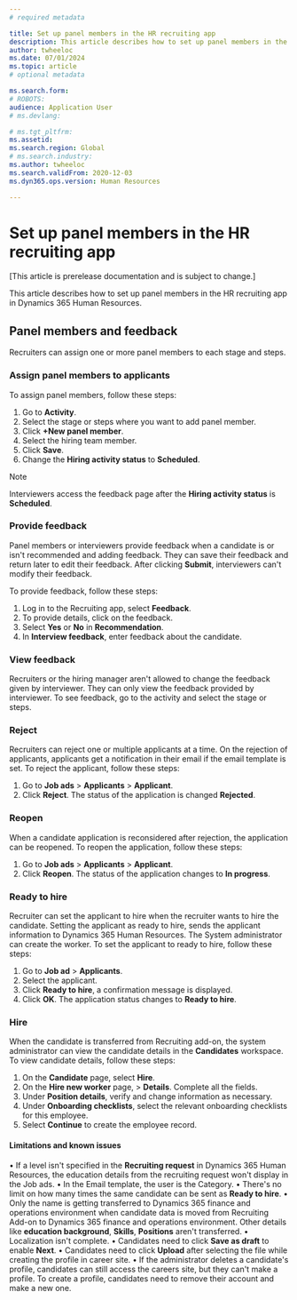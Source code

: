 ```yaml
---
# required metadata

title: Set up panel members in the HR recruiting app
description: This article describes how to set up panel members in the HR recruiting app in Dynamics 365 Human Resources.
author: twheeloc
ms.date: 07/01/2024
ms.topic: article
# optional metadata

ms.search.form: 
# ROBOTS: 
audience: Application User
# ms.devlang: 

# ms.tgt_pltfrm: 
ms.assetid: 
ms.search.region: Global
# ms.search.industry: 
ms.author: twheeloc
ms.search.validFrom: 2020-12-03
ms.dyn365.ops.version: Human Resources

---
```


# Set up panel members in the HR recruiting app

[This article is prerelease documentation and is subject to change.]

This article describes how to set up panel members in the HR recruiting app in Dynamics 365 Human Resources.

## Panel members and feedback
Recruiters can assign one or more panel members to each stage and steps. 

### Assign panel members to applicants

To assign panel members, follow these steps:
1. Go to **Activity**.
2. Select the stage or steps where you want to add panel member.
3. Click **+New panel member**.
4. Select the hiring team member.
5. Click **Save**.
6. Change the **Hiring activity status** to **Scheduled**.

>[!Note]
> Interviewers access the feedback page after the **Hiring activity status** is **Scheduled**.
 

### Provide feedback
Panel members or interviewers provide feedback when a candidate is or isn't recommended and adding feedback. They can save their feedback and return later to edit their feedback. After clicking **Submit**, interviewers can't modify their feedback.

To provide feedback, follow these steps: 
1. Log in to the Recruiting app, select **Feedback**.
2. To provide details, click on the feedback.
3. Select **Yes** or **No** in **Recommendation**.
4. In **Interview feedback**, enter feedback about the candidate. 

 
### View feedback
Recruiters or the hiring manager aren't allowed to change the feedback given by interviewer. They can only view the feedback provided by interviewer. 
To see feedback, go to the activity and select the stage or steps.

### Reject
Recruiters can reject one or multiple applicants at a time. On the rejection of applicants, applicants get a notification in their email if the email template is set. 
To reject the applicant, follow these steps:
1. Go to **Job ads** > **Applicants** > **Applicant**.
2. Click **Reject**.
The status of the application is changed **Rejected**.


### Reopen
When a candidate application is reconsidered after rejection, the application can be reopened. 
To reopen the application, follow these steps:
1. Go to **Job ads** > **Applicants** > **Applicant**.
2. Click **Reopen**. The status of the application changes to **In progress**.

### Ready to hire
Recruiter can set the applicant to hire when the recruiter wants to hire the candidate. Setting the applicant as ready to hire, sends the applicant information to Dynamics 365 Human Resources. The System 
administrator can create the worker.
To set the applicant to ready to hire, follow these steps: 
1. Go to **Job ad** > **Applicants**.
2. Select the applicant.
3. Click **Ready to hire**, a confirmation message is displayed.
4. Click **OK**. The application status changes to **Ready to hire**.

### Hire 

When the candidate is transferred from Recruiting add-on, the system administrator can view the candidate details in the **Candidates** workspace.
To view candidate details, follow these steps:
1. On the **Candidate** page, select **Hire**.
2. On the **Hire new worker** page, > **Details**. Complete all the fields.
3. Under **Position details**, verify and change information as necessary.
4. Under **Onboarding checklists**, select the relevant onboarding checklists for this employee.
5. Select **Continue** to create the employee record.

#### Limitations and known issues

•	If a level isn't specified in the **Recruiting request** in Dynamics 365 Human Resources, the education details from the recruiting request won't display in the Job ads.
•	In the Email template, the user is the Category.
•	There's no limit on how many times the same candidate can be sent as **Ready to hire**.
•	Only the name is getting transferred to Dynamics 365 finance and operations environment when candidate data is moved from Recruiting Add-on to Dynamics 365 finance and operations environment. Other details 
like **education background**, **Skills**, **Positions** aren't transferred.
•	Localization isn't complete.
•	Candidates need to click **Save as draft** to enable **Next**.
•	Candidates need to click **Upload** after selecting the file while creating the profile in career site.
•	If the administrator deletes a candidate's profile, candidates can still access the careers site, but they can't make a profile. To create a profile, candidates need to remove their account and make a new one. 











